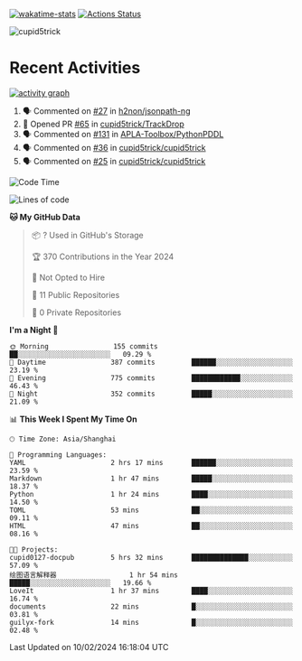 [![wakatime-stats](https://github.com/cupid5trick/cupid5trick/workflows/wakatime-stats/badge.svg)](https://github.com/cupid5trick/cupid5trick/actions)
[![Actions Status](https://github.com/cupid5trick/cupid5trick/workflows/update-gh-activity/badge.svg)](https://github.com/cupid5trick/cupid5trick/actions)

![cupid5trick](https://socialify.git.ci/cupid5trick/cupid5trick/image?description=1&font=KoHo&forks=1&issues=1&language=1&name=1&owner=1&pattern=Signal&pulls=1&stargazers=1&theme=Light)

# Recent Activities

[![activity graph](https://github-readme-activity-graph.vercel.app/graph?username=cupid5trick&theme=github-dark-dimmed&custom_title=cupid5trick%20Activity%20Graph&hide_border=true)](https://github.com/ashutosh00710/github-readme-activity-graph)


<!--START_SECTION:activity-->
1. 🗣 Commented on [#27](https://github.com/h2non/jsonpath-ng/issues/27#issuecomment-1878332655) in [h2non/jsonpath-ng](https://github.com/h2non/jsonpath-ng)
2. 💪 Opened PR [#65](https://github.com/cupid5trick/TrackDrop/pull/65) in [cupid5trick/TrackDrop](https://github.com/cupid5trick/TrackDrop)
3. 🗣 Commented on [#131](https://github.com/APLA-Toolbox/PythonPDDL/issues/131#issuecomment-1842782562) in [APLA-Toolbox/PythonPDDL](https://github.com/APLA-Toolbox/PythonPDDL)
4. 🗣 Commented on [#36](https://github.com/cupid5trick/cupid5trick/issues/36#issuecomment-1829219514) in [cupid5trick/cupid5trick](https://github.com/cupid5trick/cupid5trick)
5. 🗣 Commented on [#25](https://github.com/cupid5trick/cupid5trick/issues/25#issuecomment-1829210546) in [cupid5trick/cupid5trick](https://github.com/cupid5trick/cupid5trick)
<!--END_SECTION:activity-->

<!--START_SECTION:waka-->
![Code Time](http://img.shields.io/badge/Code%20Time-275%20hrs%2052%20mins-blue)

![Lines of code](https://img.shields.io/badge/From%20Hello%20World%20I%27ve%20Written-5.4%20million%20lines%20of%20code-blue)

**🐱 My GitHub Data** 

> 📦 ? Used in GitHub's Storage 
 > 
> 🏆 370 Contributions in the Year 2024
 > 
> 🚫 Not Opted to Hire
 > 
> 📜 11 Public Repositories 
 > 
> 🔑 0 Private Repositories 
 > 
**I'm a Night 🦉** 

```text
🌞 Morning                155 commits         ██░░░░░░░░░░░░░░░░░░░░░░░   09.29 % 
🌆 Daytime                387 commits         ██████░░░░░░░░░░░░░░░░░░░   23.19 % 
🌃 Evening                775 commits         ████████████░░░░░░░░░░░░░   46.43 % 
🌙 Night                  352 commits         █████░░░░░░░░░░░░░░░░░░░░   21.09 % 
```


📊 **This Week I Spent My Time On** 

```text
🕑︎ Time Zone: Asia/Shanghai

💬 Programming Languages: 
YAML                     2 hrs 17 mins       ██████░░░░░░░░░░░░░░░░░░░   23.59 % 
Markdown                 1 hr 47 mins        █████░░░░░░░░░░░░░░░░░░░░   18.37 % 
Python                   1 hr 24 mins        ████░░░░░░░░░░░░░░░░░░░░░   14.50 % 
TOML                     53 mins             ██░░░░░░░░░░░░░░░░░░░░░░░   09.11 % 
HTML                     47 mins             ██░░░░░░░░░░░░░░░░░░░░░░░   08.16 % 

🐱‍💻 Projects: 
cupid0127-docpub         5 hrs 32 mins       ██████████████░░░░░░░░░░░   57.09 % 
绘图语言解释器                  1 hr 54 mins        █████░░░░░░░░░░░░░░░░░░░░   19.66 % 
LoveIt                   1 hr 37 mins        ████░░░░░░░░░░░░░░░░░░░░░   16.74 % 
documents                22 mins             █░░░░░░░░░░░░░░░░░░░░░░░░   03.81 % 
guilyx-fork              14 mins             █░░░░░░░░░░░░░░░░░░░░░░░░   02.48 % 
```


 Last Updated on 10/02/2024 16:18:04 UTC
<!--END_SECTION:waka-->
